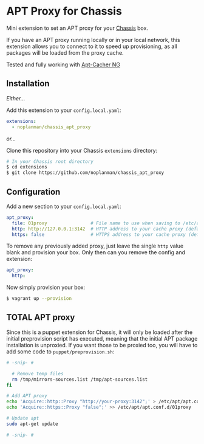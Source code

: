 # APT Proxy for Chassis

Mini extension to set an APT proxy for your [Chassis][1] box.

If you have an APT proxy running locally or in your local network, this extension allows you to connect to it to speed up provisioning, as all packages will be loaded from the proxy cache.

Tested and fully working with [Apt-Cacher NG][2]

## Installation

*Either...*

Add this extension to your `config.local.yaml`:

```yaml
extensions:
  - noplanman/chassis_apt_proxy
```

*or...*

Clone this repository into your Chassis `extensions` directory:

```sh
# In your Chassis root directory
$ cd extensions
$ git clone https://github.com/noplanman/chassis_apt_proxy
```

## Configuration

Add a new section to your `config.local.yaml`:

```yaml
apt_proxy:
  file: 01proxy                # File name to use when saving to /etc/apt/apt.conf.d (default: 01proxy)
  http: http://127.0.0.1:3142  # HTTP address to your cache proxy (default: false)
  https: false                 # HTTPS address to your cache proxy (default: false)
```

To remove any previously added proxy, just leave the single `http` value blank and provision your box. Only then can you remove the config and extension:
```yaml
apt_proxy:
  http:
```

Now simply provision your box:
```sh
$ vagrant up --provision
```

## TOTAL APT proxy

Since this is a puppet extension for Chassis, it will only be loaded after the initial preprovision script has executed, meaning that the initial APT package installation is unproxied.
If you want those to be proxied too, you will have to add some code to `puppet/preprovision.sh`:
```bash
# -snip- #

  # Remove temp files
  rm /tmp/mirrors-sources.list /tmp/apt-sources.list
fi

# Add APT proxy
echo 'Acquire::http::Proxy "http://your-proxy:3142";' > /etc/apt/apt.conf.d/01proxy
echo 'Acquire::https::Proxy "false";' >> /etc/apt/apt.conf.d/01proxy

# Update apt
sudo apt-get update

# -snip- #
```

[1]: https://github.com/Chassis/Chassis "Chassis on GitHub"
[2]: https://www.unix-ag.uni-kl.de/~bloch/acng/ "Apt-Cacher NG"
